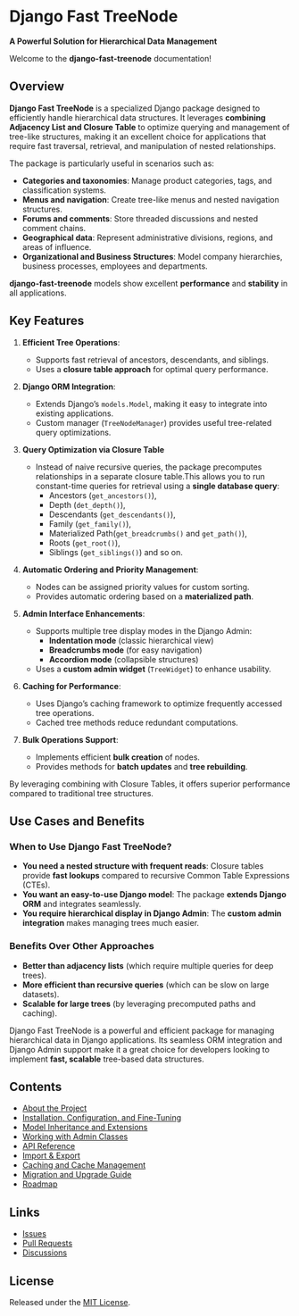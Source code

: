 # Django Fast TreeNode
**A Powerful Solution for Hierarchical Data Management**

Welcome to the **django-fast-treenode** documentation!

## Overview

**Django Fast TreeNode** is a specialized Django package designed to efficiently handle hierarchical data structures. It leverages **combining Adjacency List and Closure Table** to optimize querying and management of tree-like structures, making it an excellent choice for applications that require fast traversal, retrieval, and manipulation of nested relationships.

The package is particularly useful in scenarios such as:

- **Categories and taxonomies**: Manage product categories, tags, and classification systems.
- **Menus and navigation**: Create tree-like menus and nested navigation structures.
- **Forums and comments**: Store threaded discussions and nested comment chains.
- **Geographical data**: Represent administrative divisions, regions, and areas of influence.
- **Organizational and Business Structures**: Model company hierarchies, business processes, employees and departments.

**django-fast-treenode** models show excellent **performance** and **stability** in all applications.

## Key Features

1. **Efficient Tree Operations**:
    * Supports fast retrieval of ancestors, descendants, and siblings.
    * Uses a **closure table approach** for optimal query performance.

2. **Django ORM Integration**:
    * Extends Django’s `models.Model`, making it easy to integrate into existing applications.
    * Custom manager (`TreeNodeManager`) provides useful tree-related query optimizations.


3. **Query Optimization via Closure Table**
    * Instead of naive recursive queries, the package precomputes relationships in a separate closure table.This allows you to run constant-time queries for retrieval using a **single database query**:
        * Ancestors (`get_ancestors()`),
        * Depth (`det_depth()`),
        * Descendants (`get_descendants()`),
        * Family (`get_family()`),
        * Materialized Path(`get_breadcrumbs()` and `get_path()`),
        * Roots (`get_root()`),
        * Siblings (`get_siblings()`) and so on.

4. **Automatic Ordering and Priority Management**:
    * Nodes can be assigned priority values for custom sorting.
    * Provides automatic ordering based on a **materialized path**.

5. **Admin Interface Enhancements**:
    * Supports multiple tree display modes in the Django Admin:
        * **Indentation mode** (classic hierarchical view)
        * **Breadcrumbs mode** (for easy navigation)
        * **Accordion mode** (collapsible structures)
    * Uses a **custom admin widget** (`TreeWidget`) to enhance usability.


6. **Caching for Performance**:
    * Uses Django’s caching framework to optimize frequently accessed tree operations.
    * Cached tree methods reduce redundant computations.


7. **Bulk Operations Support**:
    * Implements efficient **bulk creation** of nodes.
    * Provides methods for **batch updates** and **tree rebuilding**.

By leveraging combining with Closure Tables, it offers superior performance compared to traditional tree structures.

## Use Cases and Benefits

### When to Use Django Fast TreeNode?
- **You need a nested structure with frequent reads**: Closure tables provide **fast lookups** compared to recursive Common Table Expressions (CTEs).
- **You want an easy-to-use Django model**: The package **extends Django ORM** and integrates seamlessly.
- **You require hierarchical display in Django Admin**: The **custom admin integration** makes managing trees much easier.

### Benefits Over Other Approaches
- **Better than adjacency lists** (which require multiple queries for deep trees).
- **More efficient than recursive queries** (which can be slow on large datasets).
- **Scalable for large trees** (by leveraging precomputed paths and caching).

Django Fast TreeNode is a powerful and efficient package for managing hierarchical data in Django applications. Its seamless ORM integration and Django Admin support make it a great choice for developers looking to implement **fast, scalable** tree-based data structures.

## Contents
- [About the Project](about.md)
- [Installation, Configuration, and Fine-Tuning](installation.md)
- [Model Inheritance and Extensions](models.md)
- [Working with Admin Classes](admin.md)
- [API Reference](api.md)
- [Import & Export](import_export.md)
- [Caching and Cache Management](cache.md)
- [Migration and Upgrade Guide](migration.md)
- [Roadmap](roadmap.md)

## Links
- [Issues](https://github.com/TimurKady/django-fast-treenode/issues)
- [Pull Requests](https://github.com/TimurKady/django-fast-treenode/pulls)
- [Discussions](https://github.com/TimurKady/django-fast-treenode/discussions)

## License
Released under the [MIT License](https://github.com/TimurKady/django-fast-treenode/blob/main/LICENSE).
